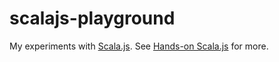 # scalajs-playground #

My experiments with [Scala.js](http://www.scala-js.org/). See [Hands-on Scala.js](http://lihaoyi.github.io/hands-on-scala-js/) for more.